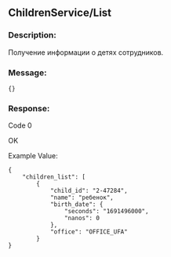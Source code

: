 ## ChildrenService/List

### Description:
Получение информации о детях сотрудников.

### Message:
```
{}
```
### Response:

Code 0

OK

Example Value:

```
{
    "children_list": [
        {
            "child_id": "2-47284",
            "name": "ребенок",
            "birth_date": {
                "seconds": "1691496000",
                "nanos": 0
            },
            "office": "OFFICE_UFA"
        }
}
```

